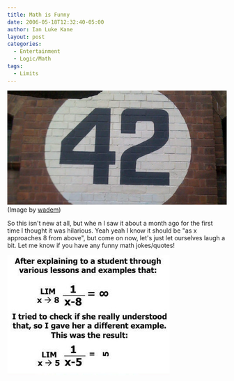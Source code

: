 ```yaml
---
title: Math is Funny
date: 2006-05-18T12:32:40-05:00
author: Ian Luke Kane
layout: post
categories:
  - Entertainment
  - Logic/Math
tags:
  - Limits
---
```


![(Image by wadem)](/assets/42.jpg)  
(Image by [wadem](http://www.flickr.com/photos/wadem/2864310928/sizes/l/in/photostream/))

So this isn't new at all, but whe n I saw it about a month ago for the
first time I thought it was hilarious. Yeah yeah I know it should be "as
x approaches 8 from above", but come on now, let's just let ourselves
laugh a bit. Let me know if you have any funny math jokes/quotes!

![mathfunny](/assets/mathfunny.jpg)